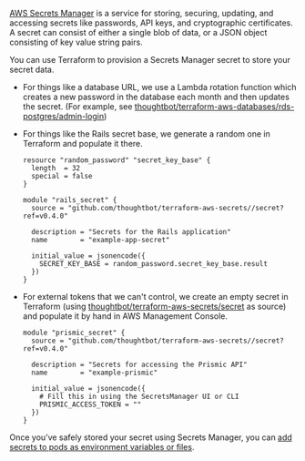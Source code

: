 [AWS Secrets
Manager](https://docs.aws.amazon.com/secretsmanager/latest/userguide/intro.html)
is a service for storing, securing, updating, and accessing secrets like
passwords, API keys, and cryptographic certificates. A secret can
consist of either a single blob of data, or a JSON object consisting of
key value string pairs.

You can use Terraform to provision a Secrets Manager secret to store
your secret data.

  - For things like a database URL, we use a Lambda rotation function
    which creates a new password in the database each month and then
    updates the secret. (For example, see
    [thoughtbot/terraform-aws-databases/rds-postgres/admin-login](https://github.com/thoughtbot/terraform-aws-databases/tree/main/rds-postgres/admin-login))

  - <span class="inline-comment-marker" data-ref="eca7a0a0-b83d-49ab-b1a5-05ea4964344a">For
    things like the Rails secret base</span>, we generate a random one
    in Terraform and populate it there.
    
    <div class="code panel pdl" style="border-width: 1px;">
    
    <div class="codeContent panelContent pdl">
    
    ``` syntaxhighlighter-pre
    resource "random_password" "secret_key_base" {
      length  = 32
      special = false
    }
    
    module "rails_secret" {
      source = "github.com/thoughtbot/terraform-aws-secrets//secret?ref=v0.4.0"
    
      description = "Secrets for the Rails application"
      name        = "example-app-secret"
    
      initial_value = jsonencode({
        SECRET_KEY_BASE = random_password.secret_key_base.result
      })
    }
    ```
    
    </div>
    
    </div>

  - For external tokens that we can't control, we create an empty secret
    in Terraform (using
    [thoughtbot/terraform-aws-secrets/secret](https://github.com/thoughtbot/terraform-aws-secrets/tree/main/secret)
    as source) and populate it by hand in AWS Management Console.
    
    <div class="code panel pdl" style="border-width: 1px;">
    
    <div class="codeContent panelContent pdl">
    
    ``` syntaxhighlighter-pre
    module "prismic_secret" {
      source = "github.com/thoughtbot/terraform-aws-secrets//secret?ref=v0.4.0"
    
      description = "Secrets for accessing the Prismic API"
      name        = "example-prismic"
    
      initial_value = jsonencode({
        # Fill this in using the SecretsManager UI or CLI
        PRISMIC_ACCESS_TOKEN = ""
      })
    }
    ```
    
    </div>
    
    </div>

Once you’ve safely stored your secret using Secrets Manager, you can
[add secrets to pods as environment variables or
files](../../deploy/managing-secrets/mounting-secrets.md).
